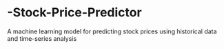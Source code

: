 # -Stock-Price-Predictor
A machine learning model for predicting stock prices using historical data and time-series analysis
